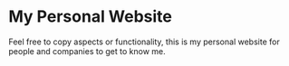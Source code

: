 # My Personal Website

Feel free to copy aspects or functionality, this is my personal website for people and companies to get to know me.
